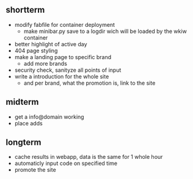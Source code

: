 ## shortterm

* modify fabfile for container deployment
    - make minibar.py save to a logdir wich will be loaded by the wkiw container
* better highlight of active day
* 404 page styling
* make a landing page to specific brand
    * add more brands
* security check, sanityze all points of input
* write a introduction for the whole site
    * and per brand, what the promotion is, link to the site

## midterm

* get a info@domain working
* place adds

## longterm

* cache results in webapp, data is the same for 1 whole hour
* automaticly input code on specified time
* promote the site
